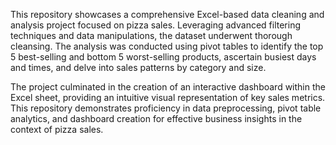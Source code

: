 This repository showcases a comprehensive Excel-based data cleaning and analysis project focused on pizza sales. 
Leveraging advanced filtering techniques and data manipulations, the dataset underwent thorough cleansing. 
The analysis was conducted using pivot tables to identify the top 5 best-selling and bottom 5 worst-selling products, 
ascertain busiest days and times, and delve into sales patterns by category and size.

The project culminated in the creation of an interactive dashboard within the Excel sheet, providing an intuitive visual representation of key sales metrics. 
This repository demonstrates proficiency in data preprocessing, pivot table analytics, and dashboard creation for effective business insights in the context of pizza sales.
